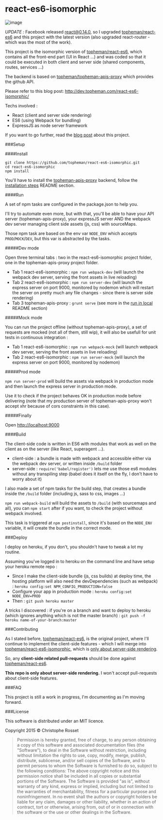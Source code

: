 react-es6-isomorphic
====================

![image](http://dev.topheman.com/wp-content/uploads/2015/04/logo-reactjs.png)

*UPDATE :* Facebook released [react@0.14.0](https://facebook.github.io/react/blog/2015/10/07/react-v0.14.html), so I upgraded [topheman/react-es6](https://github.com/topheman/react-es6) and this project with the latest version (also upgraded react-router - which was the most of the work).

This project is the isomorphic version of [topheman/react-es6](https://github.com/topheman/react-es6), which contains all the front-end part (UI in React ...) and was coded so that it could be executed in both client and server side (shared components, routes, services ...)

The backend is based on [topheman/topheman-apis-proxy](https://github.com/topheman/topheman-apis-proxy) which provides the github API.

Please refer to this blog post: http://dev.topheman.com/react-es6-isomorphic/

Techs involved :

* React (client and server side rendering)
* ES6 (using Webpack for bundling)
* ExpressJS as node server framework

If you want to go further, read the [blog post](http://dev.topheman.com/react-es6-isomorphic/) about this project.

###Setup

####Install

```shell
git clone https://github.com/topheman/react-es6-isomorphic.git
cd react-es6-isomorphic
npm install
```

You'll have to install the [topheman-apis-proxy](https://github.com/topheman/topheman-apis-proxy) backend, follow the [installation steps](https://github.com/topheman/topheman-apis-proxy#installation) README section.

####Run

A set of npm tasks are configured in the package.json to help you.

I'll try to automate even more, but with that, you'll be able to have your API server (topheman-apis-proxy), your expressJS server AND the webpack dev server managing client side assets (js, css) with sourceMaps.

Those npm task are based on the env var `NODE_ENV` which accepts `PROD`/`MOCK`/`DEV`, but this var is abstracted by the tasks.

#####Dev mode

Open three terminal tabs : two in the react-es6-isomorphic project folder, one in the topheman-apis-proxy project folder.

* Tab 1 react-es6-isomorphic : `npm run webpack-dev` (will launch the webpack dev server, serving the front assets in live reloading)
* Tab 2 react-es6-isomorphic : `npm run server-dev` (will launch the express server on port 9000, monitored by nodemon which will restart the server on pretty much any file changes - since there is server side rendering)
* Tab 3 topheman-apis-proxy : `grunt serve` (see more in the [run in local](https://github.com/topheman/topheman-apis-proxy#run-in-local) README section)

#####Mock mode

You can run the project offline (without topheman-apis-proxy), a set of requests are mocked (not all of them, still wip), it will also be usefull for unit tests in continuous integration :

* Tab 1 react-es6-isomorphic : `npm run webpack-mock` (will launch webpack dev server, serving the front assets in live reloading)
* Tab 2 react-es6-isomorphic : `npm run server-mock` (will launch the express server on port 9000, monitored by nodemon)

#####Prod mode

`npm run server-prod` will build the assets via webpack in production mode and then launch the express server in production mode.

Use it to check if the project behaves OK in production mode before delivering (note that my production server of topheman-apis-proxy won't accept xhr because of cors constraints in this case).

#####Finally

Open [http://localhost:9000](http://localhost:9000/)


####Build

The client-side code is written in ES6 with modules that work as well on the client as on the server (like React, superagent ...).

* client-side : a bundle is made with webpack and accessible either via the webpack dev server, or written inside `/build` folder
* server-side : `require('babel/register')` lets me use those es6 modules without any transpiling step (babel does it itself on the fly, I don't have to worry about it)

I also made a set of npm tasks for the build step, that creates a bundle inside the `/build` folder (including js, sass to css, images ...)

`npm run webpack-build` will build the assets to `/build` (with sourcemaps and all), you can `npm start` after if you want, to check the project without webpack involved.

This task is triggered at `npm postinstall`, since it's based on the `NODE_ENV` variable, it will create the bundle in the correct mode.

###Deploy

I deploy on heroku, if you don't, you shouldn't have to tweak a lot my routine.

Assuming you've logged in to heroku on the command line and have setup your heroku remote repo :

* Since I make the client-side bundle (js, css builds) at deploy time, the hosting platform will also need the devDependencies (such as webpack) : `heroku config:set NPM_CONFIG_PRODUCTION=false`
* Configure your app in production mode : `heroku config:set NODE_ENV=PROD`
* Then : `git push heroku master`

A tricks I discovered : if you're on a branch and want to deploy to heroku (which ignores anything which is not the master branch) : `git push -f heroku name-of-your-branch:master`

###Contributing

As I stated before, [topheman/react-es6](https://github.com/topheman/react-es6), is the original project, where I'll continue to implement the client-side features - which I will merge into [topheman/react-es6-isomorphic](https://github.com/topheman/react-es6-isomorphic), which is [only about server-side rendering](#contributing).

So, any **client-side related pull-requests** should be done against [topheman/react-es6](https://github.com/topheman/react-es6).

**This repo is only about server-side rendering.** I won't accept pull-requests about client-side features.

###FAQ

This project is still a work in progress, I'm documenting as I'm moving forward.

###License

This software is distributed under an MIT licence.

Copyright 2015 © Christophe Rosset

> Permission is hereby granted, free of charge, to any person obtaining a copy of this software
> and associated documentation files (the "Software"), to deal in the Software without
> restriction, including without limitation the rights to use, copy, modify, merge, publish,
> distribute, sublicense, and/or sell copies of the Software, and to permit persons to whom the
> Software is furnished to do so, subject to the following conditions:
> The above copyright notice and this permission notice shall be included in all copies or
> substantial portions of the Software.
> The Software is provided "as is", without warranty of any kind, express or implied, including
> but not limited to the warranties of merchantability, fitness for a particular purpose and
> noninfringement. In no event shall the authors or copyright holders be liable for any claim,
> damages or other liability, whether in an action of contract, tort or otherwise, arising from,
> out of or in connection with the software or the use or other dealings in the Software.
